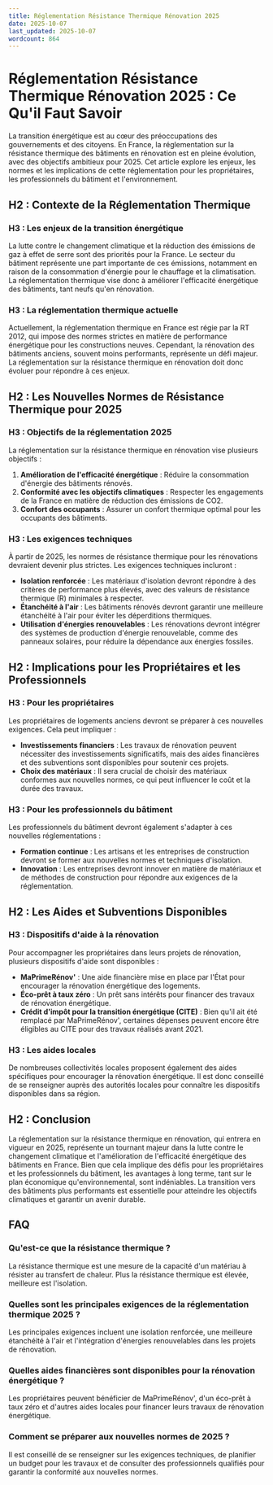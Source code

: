 ```yaml
---
title: Réglementation Résistance Thermique Rénovation 2025
date: 2025-10-07
last_updated: 2025-10-07
wordcount: 864
---
```


# Réglementation Résistance Thermique Rénovation 2025 : Ce Qu'il Faut Savoir

La transition énergétique est au cœur des préoccupations des gouvernements et des citoyens. En France, la réglementation sur la résistance thermique des bâtiments en rénovation est en pleine évolution, avec des objectifs ambitieux pour 2025. Cet article explore les enjeux, les normes et les implications de cette réglementation pour les propriétaires, les professionnels du bâtiment et l'environnement.

## H2 : Contexte de la Réglementation Thermique

### H3 : Les enjeux de la transition énergétique

La lutte contre le changement climatique et la réduction des émissions de gaz à effet de serre sont des priorités pour la France. Le secteur du bâtiment représente une part importante de ces émissions, notamment en raison de la consommation d'énergie pour le chauffage et la climatisation. La réglementation thermique vise donc à améliorer l'efficacité énergétique des bâtiments, tant neufs qu'en rénovation.

### H3 : La réglementation thermique actuelle

Actuellement, la réglementation thermique en France est régie par la RT 2012, qui impose des normes strictes en matière de performance énergétique pour les constructions neuves. Cependant, la rénovation des bâtiments anciens, souvent moins performants, représente un défi majeur. La réglementation sur la résistance thermique en rénovation doit donc évoluer pour répondre à ces enjeux.

## H2 : Les Nouvelles Normes de Résistance Thermique pour 2025

### H3 : Objectifs de la réglementation 2025

La réglementation sur la résistance thermique en rénovation vise plusieurs objectifs :

1. **Amélioration de l'efficacité énergétique** : Réduire la consommation d'énergie des bâtiments rénovés.
2. **Conformité avec les objectifs climatiques** : Respecter les engagements de la France en matière de réduction des émissions de CO2.
3. **Confort des occupants** : Assurer un confort thermique optimal pour les occupants des bâtiments.

### H3 : Les exigences techniques

À partir de 2025, les normes de résistance thermique pour les rénovations devraient devenir plus strictes. Les exigences techniques incluront :

- **Isolation renforcée** : Les matériaux d'isolation devront répondre à des critères de performance plus élevés, avec des valeurs de résistance thermique (R) minimales à respecter.
- **Étanchéité à l'air** : Les bâtiments rénovés devront garantir une meilleure étanchéité à l'air pour éviter les déperditions thermiques.
- **Utilisation d'énergies renouvelables** : Les rénovations devront intégrer des systèmes de production d'énergie renouvelable, comme des panneaux solaires, pour réduire la dépendance aux énergies fossiles.

## H2 : Implications pour les Propriétaires et les Professionnels

### H3 : Pour les propriétaires

Les propriétaires de logements anciens devront se préparer à ces nouvelles exigences. Cela peut impliquer :

- **Investissements financiers** : Les travaux de rénovation peuvent nécessiter des investissements significatifs, mais des aides financières et des subventions sont disponibles pour soutenir ces projets.
- **Choix des matériaux** : Il sera crucial de choisir des matériaux conformes aux nouvelles normes, ce qui peut influencer le coût et la durée des travaux.

### H3 : Pour les professionnels du bâtiment

Les professionnels du bâtiment devront également s'adapter à ces nouvelles réglementations :

- **Formation continue** : Les artisans et les entreprises de construction devront se former aux nouvelles normes et techniques d'isolation.
- **Innovation** : Les entreprises devront innover en matière de matériaux et de méthodes de construction pour répondre aux exigences de la réglementation.

## H2 : Les Aides et Subventions Disponibles

### H3 : Dispositifs d'aide à la rénovation

Pour accompagner les propriétaires dans leurs projets de rénovation, plusieurs dispositifs d'aide sont disponibles :

- **MaPrimeRénov'** : Une aide financière mise en place par l'État pour encourager la rénovation énergétique des logements.
- **Éco-prêt à taux zéro** : Un prêt sans intérêts pour financer des travaux de rénovation énergétique.
- **Crédit d'impôt pour la transition énergétique (CITE)** : Bien qu'il ait été remplacé par MaPrimeRénov', certaines dépenses peuvent encore être éligibles au CITE pour des travaux réalisés avant 2021.

### H3 : Les aides locales

De nombreuses collectivités locales proposent également des aides spécifiques pour encourager la rénovation énergétique. Il est donc conseillé de se renseigner auprès des autorités locales pour connaître les dispositifs disponibles dans sa région.

## H2 : Conclusion

La réglementation sur la résistance thermique en rénovation, qui entrera en vigueur en 2025, représente un tournant majeur dans la lutte contre le changement climatique et l'amélioration de l'efficacité énergétique des bâtiments en France. Bien que cela implique des défis pour les propriétaires et les professionnels du bâtiment, les avantages à long terme, tant sur le plan économique qu'environnemental, sont indéniables. La transition vers des bâtiments plus performants est essentielle pour atteindre les objectifs climatiques et garantir un avenir durable.

## FAQ

### Qu'est-ce que la résistance thermique ?

La résistance thermique est une mesure de la capacité d'un matériau à résister au transfert de chaleur. Plus la résistance thermique est élevée, meilleure est l'isolation.

### Quelles sont les principales exigences de la réglementation thermique 2025 ?

Les principales exigences incluent une isolation renforcée, une meilleure étanchéité à l'air et l'intégration d'énergies renouvelables dans les projets de rénovation.

### Quelles aides financières sont disponibles pour la rénovation énergétique ?

Les propriétaires peuvent bénéficier de MaPrimeRénov', d'un éco-prêt à taux zéro et d'autres aides locales pour financer leurs travaux de rénovation énergétique.

### Comment se préparer aux nouvelles normes de 2025 ?

Il est conseillé de se renseigner sur les exigences techniques, de planifier un budget pour les travaux et de consulter des professionnels qualifiés pour garantir la conformité aux nouvelles normes.